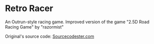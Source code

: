 # Retro Racer

An Outrun-style racing game. Improved version of the game "2.5D Road Racing Game" by "razormist"

Original's source code: [Sourcecodester.com](https://www.sourcecodester.com/javascript/15081/25d-road-racing-game-using-javascript-free-source-code.html "Source Code")

